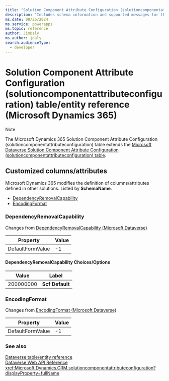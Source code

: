 ```yaml
---
title: "Solution Component Attribute Configuration (solutioncomponentattributeconfiguration) table/entity reference (Microsoft Dynamics 365)"
description: "Includes schema information and supported messages for the Solution Component Attribute Configuration (solutioncomponentattributeconfiguration) table/entity with Microsoft Dynamics 365."
ms.date: 08/26/2024
ms.service: powerapps
ms.topic: reference
author: JimDaly
ms.author: jdaly
search.audienceType: 
  - developer
---
```


# Solution Component Attribute Configuration (solutioncomponentattributeconfiguration) table/entity reference (Microsoft Dynamics 365)



> [!NOTE]
> The Microsoft Dynamics 365 Solution Component Attribute Configuration (solutioncomponentattributeconfiguration) table extends the [Microsoft Dataverse Solution Component Attribute Configuration (solutioncomponentattributeconfiguration) table](/power-apps/developer/data-platform/reference/entities/solutioncomponentattributeconfiguration).



## Customized columns/attributes

Microsoft Dynamics 365 modifies the definition of columns/attributes defined in other solutions. Listed by **SchemaName**.

- [DependencyRemovalCapability](#BKMK_DependencyRemovalCapability)
- [EncodingFormat](#BKMK_EncodingFormat)

### <a name="BKMK_DependencyRemovalCapability"></a> DependencyRemovalCapability

Changes from [DependencyRemovalCapability (Microsoft Dataverse)](/power-apps/developer/data-platform/reference/entities/solutioncomponentattributeconfiguration#BKMK_DependencyRemovalCapability)

|Property|Value|
|---|---|
|DefaultFormValue|-1|

#### DependencyRemovalCapability Choices/Options

|Value|Label|
|---|---|
|200000000|**Scf Default**|

### <a name="BKMK_EncodingFormat"></a> EncodingFormat

Changes from [EncodingFormat (Microsoft Dataverse)](/power-apps/developer/data-platform/reference/entities/solutioncomponentattributeconfiguration#BKMK_EncodingFormat)

|Property|Value|
|---|---|
|DefaultFormValue|-1|




### See also

[Dataverse table/entity reference](../about-entity-reference.md)  
[Dataverse Web API Reference](/power-apps/developer/data-platform/webapi/reference/about)   
<xref:Microsoft.Dynamics.CRM.solutioncomponentattributeconfiguration?displayProperty=fullName>
